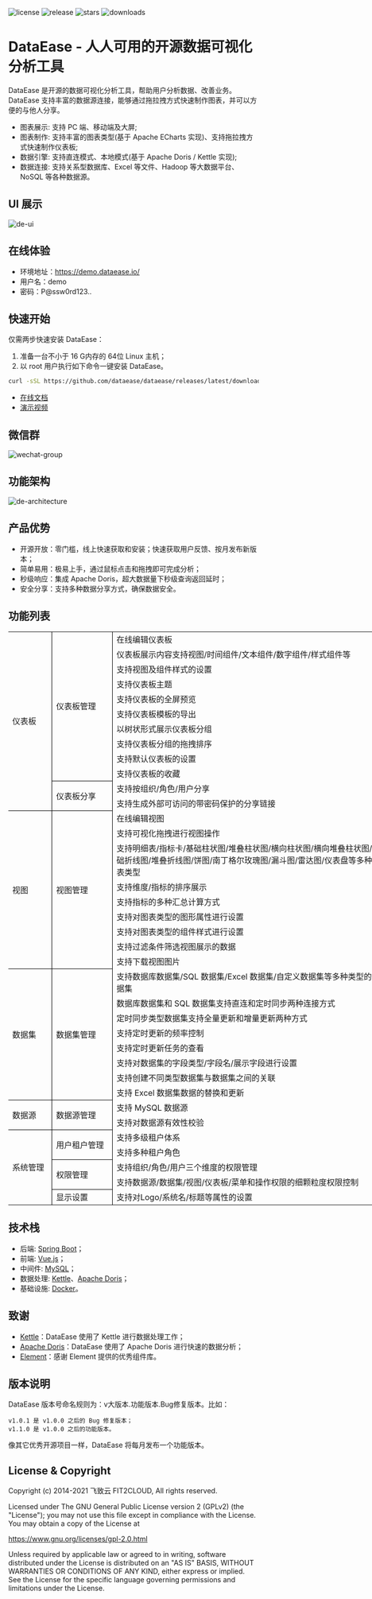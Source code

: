 ![license](https://img.shields.io/github/license/dataease/dataease?color=%231890FF&style=flat-square)
![release](https://img.shields.io/github/v/release/dataease/dataease?color=%231890FF&sort=semver&style=flat-square)
![stars](https://img.shields.io/github/stars/dataease/dataease?color=%231890FF&style=flat-square)
![downloads](https://img.shields.io/github/downloads/dataease/dataease/total)

# DataEase - 人人可用的开源数据可视化分析工具

DataEase 是开源的数据可视化分析工具，帮助用户分析数据、改善业务。DataEase 支持丰富的数据源连接，能够通过拖拉拽方式快速制作图表，并可以方便的与他人分享。

- 图表展示: 支持 PC 端、移动端及大屏;
- 图表制作: 支持丰富的图表类型(基于 Apache ECharts 实现)、支持拖拉拽方式快速制作仪表板;
- 数据引擎: 支持直连模式、本地模式(基于 Apache Doris / Kettle 实现);
- 数据连接: 支持关系型数据库、Excel 等文件、Hadoop 等大数据平台、NoSQL 等各种数据源。

## UI 展示

![de-ui](https://dataease.oss-cn-hangzhou.aliyuncs.com/img/de-ui.png)

## 在线体验

-   环境地址：<https://demo.dataease.io/>
-   用户名：demo
-   密码：P@ssw0rd123..

## 快速开始

仅需两步快速安装 DataEase：

1.  准备一台不小于 16 G内存的 64位 Linux 主机；
2.  以 root 用户执行如下命令一键安装 DataEase。

```sh
curl -sSL https://github.com/dataease/dataease/releases/latest/download/quick_start.sh | sh
```

- [在线文档](https://docs.dataease.io/)
- [演示视频](https://dataease.oss-cn-hangzhou.aliyuncs.com/video/de-v1-demo.mp4)

## 微信群

![wechat-group](https://dataease.oss-cn-hangzhou.aliyuncs.com/img/wechat-group.png)

## 功能架构

![de-architecture](https://dataease.oss-cn-hangzhou.aliyuncs.com/img/de-architecture.png)

## 产品优势

- 开源开放：零门槛，线上快速获取和安装；快速获取用户反馈、按月发布新版本；
- 简单易用：极易上手，通过鼠标点击和拖拽即可完成分析；
- 秒级响应：集成 Apache Doris，超大数据量下秒级查询返回延时；
- 安全分享：支持多种数据分享方式，确保数据安全。

## 功能列表

<body link="blue" vlink="purple" class="xl65">
<table width="577.40" border="0" cellpadding="0" cellspacing="0" style='width:577.40pt;border-collapse:collapse;'>
   <col width="56.80" style='mso-width-source:userset;mso-width-alt:2423;'/>
   <col width="83.60" class="xl65" style='mso-width-source:userset;mso-width-alt:3566;'/>
   <col width="437" class="xl66" style='mso-width-source:userset;mso-width-alt:18645;'/>
   <tr height="18" style='height:18.00pt;'>
    <td class="xl67" height="216" width="56.80" rowspan="12" style='height:216.00pt;width:56.80pt;border-right:.5pt solid windowtext;border-bottom:.5pt solid windowtext;' x:str>仪表板</td>
    <td class="xl68" width="83.60" rowspan="10" style='width:83.60pt;border-right:.5pt solid windowtext;border-bottom:.5pt solid windowtext;' x:str>仪表板管理</td>
    <td class="xl69" width="437" style='width:437.00pt;' x:str>在线编辑仪表板</td>
   </tr>
   <tr height="18" style='height:18.00pt;'>
    <td class="xl69" x:str>仪表板展示内容支持视图/时间组件/文本组件/数字组件/样式组件等</td>
   </tr>
   <tr height="18" style='height:18.00pt;'>
    <td class="xl69" x:str>支持视图及组件样式的设置</td>
   </tr>
   <tr height="18" style='height:18.00pt;'>
    <td class="xl69" x:str>支持仪表板主题</td>
   </tr>
   <tr height="18" style='height:18.00pt;'>
    <td class="xl69" x:str>支持仪表板的全屏预览</td>
   </tr>
   <tr height="18" style='height:18.00pt;'>
    <td class="xl69" x:str>支持仪表板模板的导出</td>
   </tr>
   <tr height="18" style='height:18.00pt;'>
    <td class="xl69" x:str>以树状形式展示仪表板分组</td>
   </tr>
   <tr height="18" style='height:18.00pt;'>
    <td class="xl69" x:str>支持仪表板分组的拖拽排序</td>
   </tr>
   <tr height="18" style='height:18.00pt;'>
    <td class="xl69" x:str>支持默认仪表板的设置</td>
   </tr>
   <tr height="18" style='height:18.00pt;'>
    <td class="xl69" x:str>支持仪表板的收藏</td>
   </tr>
   <tr height="18" style='height:18.00pt;'>
    <td class="xl68" rowspan="2" style='border-right:.5pt solid windowtext;border-bottom:.5pt solid windowtext;' x:str>仪表板分享</td>
    <td class="xl69" x:str>支持按组织/角色/用户分享</td>
   </tr>
   <tr height="18" style='height:18.00pt;'>
    <td class="xl69" x:str>支持生成外部可访问的带密码保护的分享链接</td>
   </tr>
   <tr height="18" style='height:18.00pt;'>
    <td class="xl67" height="180" rowspan="9" style='height:180.00pt;border-right:.5pt solid windowtext;border-bottom:.5pt solid windowtext;' x:str>视图</td>
    <td class="xl68" rowspan="9" style='border-right:.5pt solid windowtext;border-bottom:.5pt solid windowtext;' x:str>视图管理</td>
    <td class="xl69" x:str>在线编辑视图</td>
   </tr>
   <tr height="18" style='height:18.00pt;'>
    <td class="xl70" x:str>支持可视化拖拽进行视图操作</td>
   </tr>
   <tr height="36" style='height:36.00pt;'>
    <td class="xl70" x:str>支持明细表/指标卡/基础柱状图/堆叠柱状图/横向柱状图/横向堆叠柱状图/基础折线图/堆叠折线图/饼图/南丁格尔玫瑰图/漏斗图/雷达图/仪表盘等多种图表类型</td>
   </tr>
   <tr height="18" style='height:18.00pt;'>
    <td class="xl70" x:str>支持维度/指标的排序展示</td>
   </tr>
   <tr height="18" style='height:18.00pt;'>
    <td class="xl70" x:str>支持指标的多种汇总计算方式</td>
   </tr>
   <tr height="18" style='height:18.00pt;'>
    <td class="xl70" x:str>支持对图表类型的图形属性进行设置</td>
   </tr>
   <tr height="18" style='height:18.00pt;'>
    <td class="xl70" x:str>支持对图表类型的组件样式进行设置</td>
   </tr>
   <tr height="18" style='height:18.00pt;'>
    <td class="xl70" x:str>支持过滤条件筛选视图展示的数据</td>
   </tr>
   <tr height="18" style='height:18.00pt;'>
    <td class="xl70" x:str>支持下载视图图片</td>
   </tr>
   <tr height="18" style='height:18.00pt;'>
    <td class="xl67" height="144" rowspan="8" style='height:144.00pt;border-right:.5pt solid windowtext;border-bottom:.5pt solid windowtext;' x:str>数据集</td>
    <td class="xl68" rowspan="8" style='border-right:.5pt solid windowtext;border-bottom:.5pt solid windowtext;' x:str>数据集管理</td>
    <td class="xl70" x:str>支持数据库数据集/SQL 数据集/Excel 数据集/自定义数据集等多种类型的数据集</td>
   </tr>
   <tr height="18" style='height:18.00pt;'>
    <td class="xl70" x:str>数据库数据集和 SQL 数据集支持直连和定时同步两种连接方式</td>
   </tr>
   <tr height="18" style='height:18.00pt;'>
    <td class="xl70" x:str>定时同步类型数据集支持全量更新和增量更新两种方式</td>
   </tr>
   <tr height="18" style='height:18.00pt;'>
    <td class="xl70" x:str>支持定时更新的频率控制</td>
   </tr>
   <tr height="18" style='height:18.00pt;'>
    <td class="xl70" x:str>支持定时更新任务的查看</td>
   </tr>
   <tr height="18" style='height:18.00pt;'>
    <td class="xl70" x:str>支持对数据集的字段类型/字段名/展示字段进行设置</td>
   </tr>
   <tr height="18" style='height:18.00pt;'>
    <td class="xl70" x:str>支持创建不同类型数据集与数据集之间的关联</td>
   </tr>
   <tr height="18" style='height:18.00pt;'>
    <td class="xl70" x:str>支持 Excel 数据集数据的替换和更新</td>
   </tr>
   <tr height="18" style='height:18.00pt;'>
    <td class="xl67" height="36" rowspan="2" style='height:36.00pt;border-right:.5pt solid windowtext;border-bottom:.5pt solid windowtext;' x:str>数据源</td>
    <td class="xl68" rowspan="2" style='border-right:.5pt solid windowtext;border-bottom:.5pt solid windowtext;' x:str>数据源管理</td>
    <td class="xl70" x:str>支持 MySQL 数据源</td>
   </tr>
   <tr height="18" style='height:18.00pt;'>
    <td class="xl70" x:str>支持对数据源有效性校验</td>
   </tr>
   <tr height="18" style='height:18.00pt;'>
    <td class="xl67" height="90" rowspan="5" style='height:90.00pt;border-right:.5pt solid windowtext;' x:str>系统管理</td>
    <td class="xl68" rowspan="2" style='border-right:.5pt solid windowtext;border-bottom:.5pt solid windowtext;' x:str>用户租户管理</td>
    <td class="xl70" x:str>支持多级租户体系</td>
   </tr>
   <tr height="18" style='height:18.00pt;'>
    <td class="xl70" x:str>支持多种租户角色</td>
   </tr>
   <tr height="18" style='height:18.00pt;'>
    <td class="xl68" rowspan="2" style='border-right:.5pt solid windowtext;border-bottom:.5pt solid windowtext;' x:str>权限管理</td>
    <td class="xl70" x:str>支持组织/角色/用户三个维度的权限管理</td>
   </tr>
   <tr height="18" style='height:18.00pt;'>
    <td class="xl70" x:str>支持数据源/数据集/视图/仪表板/菜单和操作权限的细颗粒度权限控制</td>
   </tr>
   <tr height="18" style='height:18.00pt;'>
    <td class="xl68" style='border-right:.5pt solid windowtext;' x:str>显示设置</td>
    <td class="xl70" x:str>支持对Logo/系统名/标题等属性的设置</td>
   </tr>
  </table>
</body>

## 技术栈

-   后端: [Spring Boot](https://www.tutorialspoint.com/spring_boot/spring_boot_introduction.htm)；
-   前端: [Vue.js](https://vuejs.org/)；
-   中间件: [MySQL](https://www.mysql.com/)；
-   数据处理: [Kettle](https://community.hitachivantara.com/s/article/data-integration-kettle/)、[Apache Doris](https://doris.apache.org/)；
-   基础设施: [Docker](https://www.docker.com/)。

## 致谢

-   [Kettle](https://community.hitachivantara.com/s/article/data-integration-kettle/)：DataEase 使用了 Kettle 进行数据处理工作；
-   [Apache Doris](https://doris.apache.org/)：DataEase 使用了 Apache Doris 进行快速的数据分析；
-   [Element](https://element.eleme.cn/)：感谢 Element 提供的优秀组件库。

## 版本说明

DataEase 版本号命名规则为：v大版本.功能版本.Bug修复版本。比如：

```text
v1.0.1 是 v1.0.0 之后的 Bug 修复版本；
v1.1.0 是 v1.0.0 之后的功能版本。
```

像其它优秀开源项目一样，DataEase 将每月发布一个功能版本。

## License & Copyright

Copyright (c) 2014-2021 飞致云 FIT2CLOUD, All rights reserved.

Licensed under The GNU General Public License version 2 (GPLv2)  (the "License"); you may not use this file except in compliance with the License. You may obtain a copy of the License at

<https://www.gnu.org/licenses/gpl-2.0.html>

Unless required by applicable law or agreed to in writing, software distributed under the License is distributed on an "AS IS" BASIS, WITHOUT WARRANTIES OR CONDITIONS OF ANY KIND, either express or implied. See the License for the specific language governing permissions and limitations under the License.
